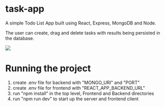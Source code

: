 # task-app
A simple Todo List App built using React, Express, MongoDB and Node.

The user can create, drag and delete tasks with results being persisted in the database.

![](Frontend/todo-app.gif)

# Running the project 
1. create .env file for backend with "MONGO_URI" and "PORT"
2. create .env file for frontend with "REACT_APP_BACKEND_URL"
3. run "npm install" in the top level, Frontend and Backend directories
4. run "npm run dev" to start up the server and frontend client 
